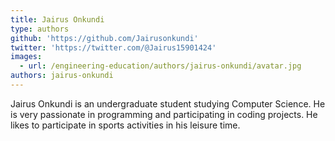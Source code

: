 ```yaml
---
title: Jairus Onkundi
type: authors
github: 'https://github.com/Jairusonkundi'
twitter: 'https://twitter.com/@Jairus15901424'
images:
  - url: /engineering-education/authors/jairus-onkundi/avatar.jpg
authors: jairus-onkundi
---
```

Jairus Onkundi is an undergraduate student studying Computer Science. He is very passionate in programming and participating in coding projects. He likes to participate in sports activities in his leisure time.
